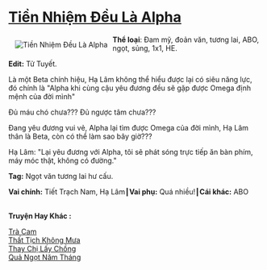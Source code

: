 <a href="https://utruyen.com/tien-nhiem-deu-la-alpha/25289/" title="Tiền Nhiệm Đều Là Alpha"><h1>Tiền Nhiệm Đều Là Alpha</h1></a><div style="display:table"><img align="right" style="float: left; padding: 10px;" src="https://utruyen.com/images/story/200x260/tien-nhiem-deu-la-alpha.jpg" alt="Tiền Nhiệm Đều Là Alpha"><b>Thể loại</b>: Đam mỹ, đoản văn, tương lai, ABO, ngọt, sủng, 1x1, HE.<p></p><b>Edit:</b> Tử Tuyết.<p></p>Là một Beta chính hiệu, Hạ Lâm không thể hiểu được lại có siêu năng lực, đó chính là "Alpha khi cùng cậu yêu đương đều sẽ gặp được Omega định mệnh của đời mình"<p></p>Đủ máu chó chưa??? Đủ ngược tâm chưa???<p></p>Đang yêu đương vui vẻ, Alpha lại tìm được Omega của đời mình, Hạ Lâm thân là Beta, còn có thể làm sao bây giờ??? <p></p>Hạ Lâm: "Lại yêu đương với Alpha, tôi sẽ phát sóng trực tiếp ăn bàn phím, máy móc thật, không có đường."<p></p><b>Tag:</b> Ngọt văn tương lai hư cấu.<p></p><b>Vai chính:</b> Tiết Trạch Nam, Hạ Lâm┃<b>Vai phụ:</b> Quá nhiều!┃<b>Cái khác:</b> ABO</div><p><br><b>Truyện Hay Khác :</b></p><a href="https://utruyen.com/tra-cam/25288/" alt="Trà Cam">Trà Cam</a><br/><a href="https://github.com/quanluxury/truyenhot/tree/master/truyenhay/2763/" alt="Thất Tịch Không Mưa">Thất Tịch Không Mưa</a><br/><a href="https://truyenhot2019.blogspot.com/2019/12/thay-chi-lay-chong.html" alt="Thay Chị Lấy Chồng">Thay Chị Lấy Chồng</a><br/><a href="https://github.com/quanluxury/truyenhot/tree/master/truyenhay/18596/" alt="Quả Ngọt Năm Tháng">Quả Ngọt Năm Tháng</a><br/>